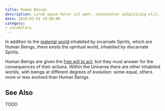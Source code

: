 ```yaml
---
title: Human Beings
description: Lorem ipsum dolor sit amet, consectetur adipisicing elit, sed do eiusmod tempor incididunt ut labore et dolore magna aliqua.  TODO
date: 2019-02-01 19:00:00
category:
- vocabulary
---
```


In addition to the [material world](/about/material-world) inhabited by incarnate Spirits, which are Human Beings, there exists the spiritual world, inhabited by discarnate Spirits.

Human Beings are given the [free will to act](/divine-laws/free-will), but they must answer for the consequences of their actions. Within the Universe there are other inhabited worlds, with beings at different degrees of evolution: some equal, others more or less evolved than Human Beings. 

## See Also

TODO
